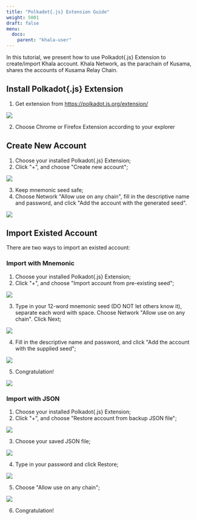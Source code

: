 ```yaml
---
title: "Polkadot{.js} Extension Guide"
weight: 5001
draft: false
menu:
  docs:
    parent: "khala-user"
---
```


In this tutorial, we present how to use Polkadot{.js} Extension to create/import Khala account.
Khala Network, as the parachain of Kusama, shares the accounts of Kusama Relay Chain.

## Install Polkadot{.js} Extension

1. Get extension from https://polkadot.js.org/extension/

![](/images/docs/khala-user/polkadot-js.png)

2. Choose Chrome or Firefox Extension according to your explorer

## Create New Account

1. Choose your installed Polkadot{.js} Extension;
2. Click "+", and choose "Create new account";

![](/images/docs/khala-user/new-account.png)

3. Keep mnemonic seed safe;
4. Choose Network "Allow use on any chain", fill in the descriptive name and password, and click "Add the account with the generated seed".

![](/images/docs/khala-user/choose-network.png)

## Import Existed Account

There are two ways to import an existed account:

### Import with Mnemonic

1. Choose your installed Polkadot{.js} Extension;
2. Click "+", and choose "Import account from pre-existing seed";

![](/images/docs/khala-user/import-mne-1.png)

3. Type in your 12-word mnemonic seed (DO NOT let others know it), separate each word with space. Choose Network "Allow use on any chain". Click Next;

![](/images/docs/khala-user/import-mne-2.png)

4. Fill in the descriptive name and password, and click "Add the account with the supplied seed";

![](/images/docs/khala-user/import-mne-3.png)

5. Congratulation!

![](/images/docs/khala-user/import-mne-4.png)

### Import with JSON

1. Choose your installed Polkadot{.js} Extension;
2. Click "+", and choose "Restore account from backup JSON file";

![](/images/docs/khala-user/import-json-1.png)

3. Choose your saved JSON file;

![](/images/docs/khala-user/import-json-2.png)

4. Type in your password and click Restore;

![](/images/docs/khala-user/import-json-3.png)

5. Choose "Allow use on any chain";

![](/images/docs/khala-user/import-json-4.png)

6. Congratulation!
